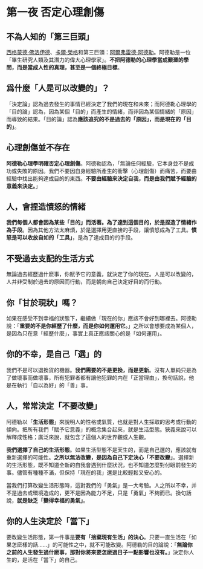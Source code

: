 # 第一夜 否定心理創傷

## 不為人知的「第三巨頭」

[西格蒙德·佛洛伊德](https://zh.wikipedia.org/zh-tw/%E8%A5%BF%E6%A0%BC%E8%92%99%E5%BE%B7%C2%B7%E5%BC%97%E6%B4%9B%E4%BC%8A%E5%BE%B7)、[卡爾·榮格](https://zh.wikipedia.org/zh-tw/%E5%8D%A1%E5%B0%94%C2%B7%E8%8D%A3%E6%A0%BC)和第三巨頭：[阿爾弗雷德·阿德勒](https://zh.wikipedia.org/zh-tw/%E9%98%BF%E5%B0%94%E5%BC%97%E9%9B%B7%E5%BE%B7%C2%B7%E9%98%BF%E5%BE%B7%E5%8B%92)。阿德勒是一位「畢生研究人類及其潛力的偉大心理學家」。**不把阿德勒的心理學當成艱澀的學問，而是當成人性的真理，甚至是一個終極目標**。

## 爲什麼「人是可以改變的」？

「決定論」認為過去發生的事情已經決定了我們的現在和未來；而阿德勒心理學的「目的論」認為，因為某個「目的」而產生的情緒，而非因為某個情緒的「原因」而導致的結果。「目的論」認為**應該追究的不是過去的「原因」，而是現在的「目的」**。

## 心理創傷並不存在

**阿德勒心理學明確否定心理創傷**。阿德勒認為，「無論任何經驗，它本身並不是成功或失敗的原因。我們不要因自身經驗所產生的衝擊（心理創傷）而痛苦，而要由經驗中找出能夠達成目的的東西。**不要由經驗來決定自我，而是由我們賦予經驗的意義來決定。**」

## 人，會捏造憤怒的情緒

**我們每個人都會因為某些「目的」而活著。為了達到這個目的，於是捏造了情緒作為手段**。因為其他方法太麻煩，於是選擇用更直接的手段，讓憤怒成為了工具。**憤怒是可以收放自如的「工具」**，是為了達成目的的手段。

## 不受過去支配的生活方式

無論過去經歷過什麽事，你賦予它的意義，就決定了你的現在。人是可以改變的，人并非受制於過去的原因而行動，而是朝向自己決定好目的而行動。

## 你「甘於現狀」嗎？

如果在感受不到幸福的狀態下，繼續做「現在的你」應該不會好到哪裡去。阿德勒說：「**重要的不是你經歷了什麼，而是你如何運用它。**」之所以會想要成為某個人，是因為只在意「經歷什麼」，事實上真正應該關心的是「如何運用」。

## 你的不幸，是自己「選」的

我們不是可以退換貨的機器。**我們需要的不是更換，而是更新**。沒有人單純只是為了做壞事而做壞事，所有犯罪者都有讓他犯罪的内在「正當理由」，換句話說，他是在執行「自以為好」的「善」事。

## 人，常常決定「不要改變」

阿德勒以「**生活形態**」來說明人的性格或氣質，也就是對人生採取的思考或行動的傾向。把所有我們「賦予它意義」的概念集合起來，就是生活型態。狹義來說可以解釋成性格；廣泛來說，就包含了這個人的世界觀或人生觀。

**我們選擇了自己的生活形態**。如果生活型態不是天生的，而是自己選的，應該就有重新選擇的可能性。**之所以無法改變，是因為自己下定決心「不要改變」**。選擇新的生活形態，既不知道全新的自我會遇到什麼狀況，也不知道怎麼對付眼前發生的事。儘管有種種不滿，但保持「現在的我」還是比較輕鬆又安心的。

當我們打算改變生活形態時，這對我們的「勇氣」是一大考驗。人之所以不幸，并不是過去或環境造成的，更不是因為能力不足，只是「勇氣」不夠而已。換句話說，**就是缺乏「變得幸福的勇氣」**。

## 你的人生決定於「當下」

要改變生活形態，第一件事是**要有「捨棄現有生活」的決心**。只要一直生活在「如果怎麽樣的話……」的可能性之中，就不可能改變。阿德勒的目的論說：「**無論你之前的人生發生過什麽事，那對你將來要怎麽過日子一點影響也沒有。**」決定你人生的，是活在「當下」的自己。